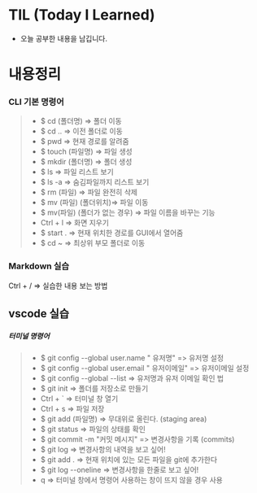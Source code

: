 # TIL (Today I Learned)
- 오늘 공부한 내용을 남깁니다.

# 내용정리


### CLI 기본 명령어

>* $ cd (폴더명) => 폴더 이동
>* $ cd ..  => 이전 폴더로 이동
>* $ pwd  => 현재 경로를 알려줌
>* $ touch (파일명) =>  파일 생성
>* $ mkdir (폴더명) => 폴더 생성
>* $ ls => 파일 리스트 보기
>* $ ls -a => 숨김파일까지 리스트 보기
>* $ rm (파일) => 파일 완전히 삭제
>* $ mv (파일) (폴더위치)=> 파일 이동
>* $ mv(파일) (폴더가 없는 경우) => 파일 이름을 바꾸는 기능
>* Ctrl + l => 화면 지우기
>* $ start . => 현재 위치한 경로를 GUI에서 열어줌
>* $ cd ~ => 최상위 부모 폴더로 이동


### Markdown 실습

Ctrl + / => 실습한 내용 보는 방법


## vscode 실습

##### 터미널 명령어

>* $ git config --global user.name " 유저명" => 유저명 설정
>* $ git config --global user.email " 유저이메일" => 유저이메일 설정
>* $ git config --global --list => 유저명과 유저 이메일 확인 법
>* $ git init => 폴더를 저장소로 만들기
>* Ctrl + ` => 터미널 창 열기
>* Ctrl + s => 파일 저장
>* $ git add (파일명) => 무대위로 올린다. (staging area)
>* $ git status => 파일의 상태를 확인
>* $ git commit -m "커밋 메시지" => 변경사항을 기록 (commits)
>* $ git log => 변경사항의 내역을 보고 싶어!
>* $ git add . => 현재 위치에 있는 모든 파일을 git에 추가한다
>* $ git log --oneline => 변경사항을 한줄로 보고 싶어!
>* q => 터미널 창에서 명령어 사용하는 창이 뜨지 않을 경우 사용

